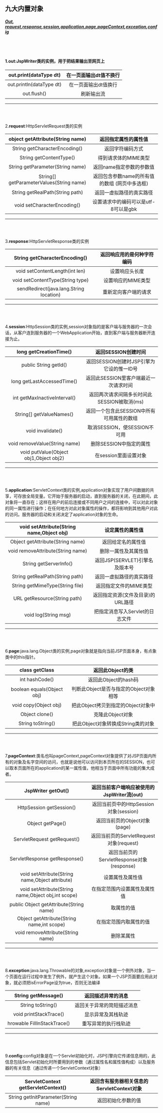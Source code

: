 ## 九大内置对象

##### [Out](#out), [request](#request),[response](#response),[session](#session),[application](#application),[page](#page),[pageContext](#pageContext),[exception](#exception),[config](#config)

<br/>

<br/>

#### 1.<span id="out">**out**:JspWriter类的实例，用于把结果输出至网页上</span>

|  out.print(dataType dt)  | 在一页面输出dt值不换行 |
| :----------------------: | :----------: |
| out.println(dataType dt) | 在一页面输出dt值换行  |
|       out.flush()        |    刷新输出流     |

------

<br/>

<br/>

2.<span id="request">**request**:HttpServletRequest类的实例</span>

|     object getAttribute(String name)     |         返回指定属性的属性值         |
| :--------------------------------------: | :------------------------: |
|      String getCharacterEncoding()       |          返回字符编码方式          |
|         String getContentType()          |        得到请求体的MIME类型        |
|     String getParameter(String name)     |       返回name指定参数的参数值       |
| String[] getParameterValues(String name) | 返回包含参数name的所有值的数组 (网页中多选框) |
|     String getRealPath(String path)      |        返回一虚拟路径的真实路径        |
|       void setCharacterEncoding()        |   设置请求中的编码可以是utf-8可以是gbk   |

------

<br/>

<br/>

3.<span id="response">**response**:HttpServletResponse类的实例</span>

|      String getCharacterEncoding()      | 返回响应用的是何种字符编码 |
| :-------------------------------------: | :-----------: |
|     void setContentLength(int len)      |    设置响应头长度    |
|    void setContentType(String type)     |  设置响应的MIME类型  |
| sendRedirect(java.lang.String location) |  重新定向客户端的请求   |

------

<br/>

<br/>

4.<span id="session">**session**:HttpSession类的实例,session对象指的是客户端与服务器的一次会话，从客户连到服务器的一个WebApplication开始，直到客户端与服务器断开连接为止。</span>

|         long getCreationTime()         |        返回SESSION创建时间        |
| :------------------------------------: | :-------------------------: |
|         public String getId()          | 返回SESSION创建时JSP引擎为它设的惟一ID号  |
|       long getLastAccessedTime()       |   返回此SESSION里客户端最近一次请求时间    |
|      int getMaxInactiveInterval()      | 返回两次请求间隔多长时间此SESSION被取消(ms) |
|        String[] getValueNames()        |  返回一个包含此SESSION中所有可用属性的数组   |
|           void invalidate()            |    取消SESSION，使SESSION不可用    |
|     void removeValue(String name)      |       删除SESSION中指定的属性       |
| void putValue(Object obj1,Object obj2) |       在session里面设置对象        |

------

<br/>

<br/>

5.<span id="application">**application**:ServletContext类的实例,application对象实现了用户间数据的共享，可存放全局变量。它开始于服务器的启动，直到服务器的关闭，在此期间，此对象将一直存在；这样在用户的前后连接或不同用户之间的连接中，可以对此对象的同一属性进行操作；在任何地方对此对象属性的操作，都将影响到其他用户对此的访问。服务器的启动和关闭决定了application对象的生命。</sapn>

| void setAttribute(String name,Object obj) |       设定属性的属性值        |
| :--------------------------------------: | :-------------------: |
|     Object getAttribute(String name)     |       返回给定名的属性值       |
|    void removeAttribute(String name)     |      删除一属性及其属性值       |
|          String getServerInfo()          | 返回JSP(SERVLET)引擎名及版本号 |
|     String getRealPath(String path)      |     返回一虚拟路径的真实路径      |
|     String getMimeType(String file)      |     返回指定文件的MIME类型     |
|       URL getResource(String path)       |  返回指定资源(文件及目录)的URL路径  |
|           void log(String msg)           |  把指定消息写入Servlet的日志文件  |

------

<br/>

<br/>

6.<span id="page">**page**:java.lang.Object类的实例,page对象就是指向当前JSP页面本身，有点象类中的this指针。</span>

|       class getClass       |        返回此Object的类        |
| :------------------------: | :-----------------------: |
|       int hashCode()       |      返回此Object的hash码      |
| boolean equals(Object obj) | 判断此Object是否与指定的Object对象相等 |
|   void copy(Object obj)    |  把此Object拷贝到指定的Object对象中  |
|       Object clone()       |        克隆此Object对象        |
|     String toString()      |  把此Object对象转换成String类的对象  |

------

<br/>

<br/>

7.<span id="pageContext">**pageContext**:类名也叫pageContext,pageContext对象提供了对JSP页面内所有的对象及名字空间的访问，也就是说他可以访问到本页所在的SESSION，也可以取本页面所在的application的某一属性值，他相当于页面中所有功能的集大成者。</span>

|            JspWriter getOut()            |   返回当前客户端响应被使用的JspWriter流(out)    |
| :--------------------------------------: | :-------------------------------: |
|         HttpSession getSession()         |   返回当前页中的HttpSession对象(session)   |
|             Object getPage()             |       返回当前页的Object对象(page)        |
|       ServletRequest getRequest()        |  返回当前页的ServletRequest对象(request)  |
|      ServletResponse getResponse()       | 返回当前页的ServletResponse对象(response) |
| void setAttribute(String name,Object attribute) |             设置属性及属性值              |
| void setAttribute(String name,Object obj,int scope) |          在指定范围内设置属性及属性值           |
| public Object getAttribute(String name)  |               取属性的值               |
| Object getAttribute(String name,int scope) |            在指定范围内取属性的值            |
|    void removeAttribute(String name)     |               删除某属性               |

------

<br/>

<br/>

8.<span id="exception">**exception**:java.lang.Throwable的对象,exception对象是一个例外对象，当一个页面在运行过程中发生了例外，就产生这个对象。如果一个JSP页面要应用此对象，就必须把isErrorPage设为true，否则无法编译</span>

|     String getMessage()     |   返回描述异常的消息   |
| :-------------------------: | :-----------: |
|      String toString()      | 返回关于异常的简短描述消息 |
|   void printStackTrace()    |   显示异常及其栈轨迹   |
| hrowable FillInStackTrace() |  重写异常的执行栈轨迹   |

------

<br/>

<br/>

9.<span id="config">**config**:config对象是在一个Servlet初始化时，JSP引擎向它传递信息用的，此信息包括Servlet初始化时所要用到的参数（通过属性名和属性值构成）以及服务器的有关信息（通过传递一个ServletContext对象）</span>

|  ServletContext getServletContext()  | 返回含有服务器相关信息的ServletContext对象 |
| :----------------------------------: | :--------------------------: |
| String getInitParameter(String name) |          返回初始化参数的值           |